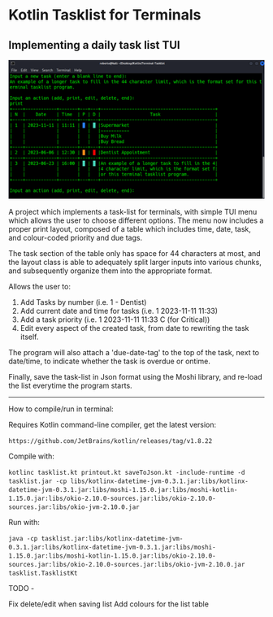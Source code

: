 # Kotlin Tasklist for Terminals
## Implementing a daily task list TUI

![Alt text](assets/tasklist.png "Terminal Tasklist Running on Kali")

A project which implements a task-list for terminals, with simple TUI menu which allows the user to choose different options. The menu now includes a proper print layout, composed of a table which includes time, date, task, and colour-coded priority and due tags.

The task section of the table only has space for 44 characters at most, and the layout class is able to adequately split larger inputs into various chunks, and subsequently organize them into the appropriate format.

Allows the user to:

1) Add Tasks by number (i.e. 1 - Dentist)
2) Add current date and time for tasks (i.e. 1 2023-11-11 11:33)
3) Add a task priority (i.e. 1 2023-11-11 11:33 C (for Critical))
4) Edit every aspect of the created task, from date to rewriting the task itself.

The program will also attach a 'due-date-tag' to the top of the task, next to date/time, to indicate whether the task is overdue or ontime.

Finally, save the task-list in Json format using the Moshi library, and re-load the list everytime the program starts.

------------------------------------------------------------------

How to compile/run in terminal:

Requires Kotlin command-line compiler, get the latest version:

```https://github.com/JetBrains/kotlin/releases/tag/v1.8.22```


Compile with:

```kotlinc tasklist.kt printout.kt saveToJson.kt -include-runtime -d tasklist.jar -cp libs/kotlinx-datetime-jvm-0.3.1.jar:libs/kotlinx-datetime-jvm-0.3.1.jar:libs/moshi-1.15.0.jar:libs/moshi-kotlin-1.15.0.jar:libs/okio-2.10.0-sources.jar:libs/okio-2.10.0-sources.jar:libs/okio-jvm-2.10.0.jar```

Run with:

```java -cp tasklist.jar:libs/kotlinx-datetime-jvm-0.3.1.jar:libs/kotlinx-datetime-jvm-0.3.1.jar:libs/moshi-1.15.0.jar:libs/moshi-kotlin-1.15.0.jar:libs/okio-2.10.0-sources.jar:libs/okio-2.10.0-sources.jar:libs/okio-jvm-2.10.0.jar tasklist.TasklistKt```

TODO - 

Fix delete/edit when saving list
Add colours for the list table
